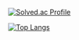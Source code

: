 [![Solved.ac Profile](http://mazassumnida.wtf/api/v2/generate_badge?boj=doublejk96)](https://solved.ac/doublejk96/)

[![Top Langs](https://github-readme-stats.vercel.app/api/top-langs/?username=doublejk96&layout=donut)](https://github.com/doublejk96/github-readme-stats)
